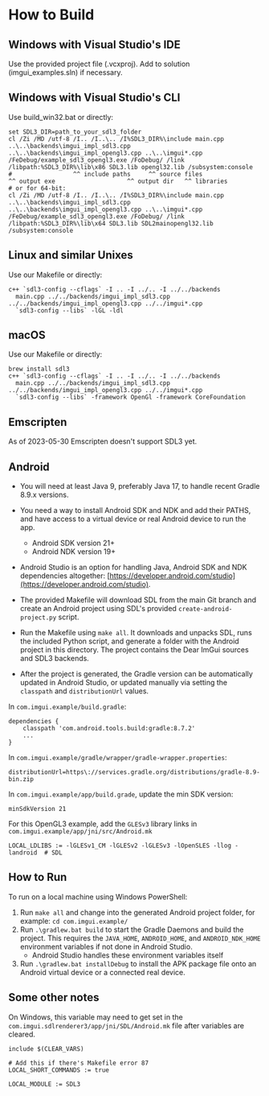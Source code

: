 
# How to Build

## Windows with Visual Studio's IDE

Use the provided project file (.vcxproj). Add to solution (imgui_examples.sln) if necessary.

## Windows with Visual Studio's CLI

Use build_win32.bat or directly:
```
set SDL3_DIR=path_to_your_sdl3_folder
cl /Zi /MD /utf-8 /I.. /I..\.. /I%SDL3_DIR%\include main.cpp ..\..\backends\imgui_impl_sdl3.cpp ..\..\backends\imgui_impl_opengl3.cpp ..\..\imgui*.cpp /FeDebug/example_sdl3_opengl3.exe /FoDebug/ /link /libpath:%SDL3_DIR%\lib\x86 SDL3.lib opengl32.lib /subsystem:console
#                 ^^ include paths     ^^ source files                                                                                    ^^ output exe                    ^^ output dir   ^^ libraries
# or for 64-bit:
cl /Zi /MD /utf-8 /I.. /I..\.. /I%SDL3_DIR%\include main.cpp ..\..\backends\imgui_impl_sdl3.cpp ..\..\backends\imgui_impl_opengl3.cpp ..\..\imgui*.cpp /FeDebug/example_sdl3_opengl3.exe /FoDebug/ /link /libpath:%SDL3_DIR%\lib\x64 SDL3.lib SDL2mainopengl32.lib /subsystem:console
```

## Linux and similar Unixes

Use our Makefile or directly:
```
c++ `sdl3-config --cflags` -I .. -I ../.. -I ../../backends
  main.cpp ../../backends/imgui_impl_sdl3.cpp ../../backends/imgui_impl_opengl3.cpp ../../imgui*.cpp
  `sdl3-config --libs` -lGL -ldl
```

## macOS

Use our Makefile or directly:
```
brew install sdl3
c++ `sdl3-config --cflags` -I .. -I ../.. -I ../../backends
  main.cpp ../../backends/imgui_impl_sdl3.cpp ../../backends/imgui_impl_opengl3.cpp ../../imgui*.cpp
  `sdl3-config --libs` -framework OpenGl -framework CoreFoundation
```

## Emscripten

As of 2023-05-30 Emscripten doesn't support SDL3 yet.

## Android

- You will need at least Java 9, preferably Java 17, to handle recent Gradle 8.9.x versions.

- You need a way to install Android SDK and NDK and add their PATHS, and have access to a virtual device or real Android device to run the app.
  - Android SDK version 21+
  - Android NDK version 19+
  
- Android Studio is an option for handling Java, Android SDK and NDK dependencies altogether: [https://developer.android.com/studio](https://developer.android.com/studio).

- The provided Makefile will download SDL from the main Git branch and create an Android project using SDL's provided `create-android-project.py` script.

- Run the Makefile using `make all`. It downloads and unpacks SDL, runs the included Python script, and generate a folder with the Android project in this directory. The project contains the Dear ImGui sources and SDL3 backends.

- After the project is generated, the Gradle version can be automatically updated in Android Studio, or updated manually via setting the `classpath` and `distributionUrl` values.

In `com.imgui.example/build.gradle`:
```
dependencies {
    classpath 'com.android.tools.build:gradle:8.7.2'
    ...
}
```

In `com.imgui.example/gradle/wrapper/gradle-wrapper.properties`:
```
distributionUrl=https\://services.gradle.org/distributions/gradle-8.9-bin.zip
```

In `com.imgui.example/app/build.grade`, update the min SDK version:
```
minSdkVersion 21
```

For this OpenGL3 example, add the `GLESv3` library links in `com.imgui.example/app/jni/src/Android.mk`
```
LOCAL_LDLIBS := -lGLESv1_CM -lGLESv2 -lGLESv3 -lOpenSLES -llog -landroid  # SDL
```

## How to Run

To run on a local machine using Windows PowerShell:

 1. Run `make all` and change into the generated Android project folder, for example: `cd com.imgui.example/`
 2. Run `.\gradlew.bat build`  to start the Gradle Daemons and build the project. This requires the `JAVA_HOME`, `ANDROID_HOME`, and `ANDROID_NDK_HOME` environment variables if not done in Android Studio.
     - Android Studio handles these environment variables itself
 3. Run `.\gradlew.bat installDebug` to install the APK package file onto an Android virtual device or a connected real device.


## Some other notes

On Windows, this variable may need to get set in the `com.imgui.sdlrenderer3/app/jni/SDL/Android.mk` file after variables are cleared.

```
include $(CLEAR_VARS)

# Add this if there's Makefile error 87
LOCAL_SHORT_COMMANDS := true

LOCAL_MODULE := SDL3
```
